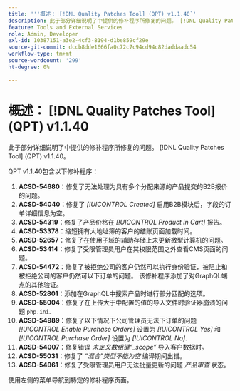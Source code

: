 ```yaml
---
title: '''概述： [!DNL Quality Patches Tool] (QPT) v1.1.40`'
description: 此子部分详细说明了中提供的修补程序所修复的问题。 [!DNL Quality Patches Tool] (QPT) v1.1.40。
feature: Tools and External Services
role: Admin, Developer
exl-id: 10387151-a3e2-4cf3-8194-d1be859cf29e
source-git-commit: dccb8dde1666fa0c72c7c94cd94c82daddaadc54
workflow-type: tm+mt
source-wordcount: '299'
ht-degree: 0%

---
```


# 概述： [!DNL Quality Patches Tool] (QPT) v1.1.40

此子部分详细说明了中提供的修补程序所修复的问题。 [!DNL Quality Patches Tool] (QPT) v1.1.40。

QPT v1.1.40包含以下修补程序：

1. **ACSD-54680**：修复了无法处理为具有多个分配来源的产品提交的B2B报价的问题。
1. **ACSD-54040**：修复了 *[!UICONTROL Created]* 启用B2B模块后，字段的订单详细信息为空。
1. **ACSD-54319**：修复了产品价格在 *[!UICONTROL Product in Cart]* 报告。
1. **ACSD-53378**：缩短拥有大地址簿的客户的结账页面加载时间。
1. **ACSD-52657**：修复了在使用子域的辅助存储上未更新微型计算机的问题。
1. **ACSD-53414**：修复了受限管理员用户在其权限范围之外查看CMS页面的问题。
1. **ACSD-54472**：修复了被拒绝公司的客户仍然可以执行身份验证，被阻止和被拒绝公司的客户仍然可以下订单的问题。 该修补程序添加了对GraphQL端点的其他验证。
1. **ACSD-52801**：添加在GraphQL中搜索产品时进行部分匹配的选项。
1. **ACSD-55004**：修复了在上传大于中配置的值的导入文件时验证器崩溃的问题 `php.ini`.
1. **ACSD-54989**：修复了以下情况下公司管理员无法下订单的问题 *[!UICONTROL Enable Purchase Orders]* 设置为 *[!UICONTROL Yes]* 和 *[!UICONTROL Purchase Order]* 设置为 *[!UICONTROL No]*.
1. **ACSD-54007**：修复错误 *未定义数组键“_scope”* 导入客户数据时。
1. **ACSD-55031**：修复了 *“混合”类型不能为空* 编译期间出错。
1. **ACSD-54961**：修复了受限管理员用户无法批量更新的问题 *产品审查* 状态。

使用左侧的菜单导航到特定的修补程序页面。
